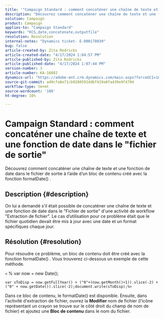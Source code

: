 ```yaml
---
title: '"Campaign Standard : comment concaténer une chaîne de texte et une fonction de date dans le \"Fichier de sortie\"'
description: "Découvrez comment concaténer une chaîne de texte et une fonction de date dans le fichier de sortie"
solution: Campaign
product: Campaign
applies-to: "Campaign Standard"
keywords: "KCS,date,concatenate,outputfile"
resolution: Resolution
internal-notes: "Dynamics ticket- E-000178039"
bug: false
article-created-by: Zita Rodricks
article-created-date: "4/17/2024 1:04:57 PM"
article-published-by: Zita Rodricks
article-published-date: "4/17/2024 1:07:44 PM"
version-number: 3
article-number: KA-16082
dynamics-url: "https://adobe-ent.crm.dynamics.com/main.aspx?forceUCI=1&pagetype=entityrecord&etn=knowledgearticle&id=32b2de13-bbfc-ee11-a1ff-6045bd0065b6"
source-git-commit: a49cfa8e71cb9280591ddbf419a0fa439e9f479d
workflow-type: tm+mt
source-wordcount: '189'
ht-degree: 16%

---
```


# Campaign Standard : comment concaténer une chaîne de texte et une fonction de date dans le &quot;fichier de sortie&quot;


Découvrez comment concaténer une chaîne de texte et une fonction de date dans le fichier de sortie à l’aide d’un bloc de contenu créé avec la fonction formatDate() .

## Description {#description}


On lui a demandé s&#39;il était possible de concaténer une chaîne de texte et une fonction de date dans le &quot;Fichier de sortie&quot; d&#39;une activité de workflow &quot;Extraction de fichier&quot;. Le cas d’utilisation pour ce problème était que le fichier quotidien devait être mis à jour avec une date et un format spécifiques chaque jour.


## Résolution {#resolution}


Pour résoudre ce problème, un bloc de contenu doit être créé avec la fonction formatDate() . Vous trouverez ci-dessous un exemple de cette méthode.

`<` % var now = new Date();


```
var sToDisp = now.getFullYear() + ("0"+(now.getMonth()+1)).slice(-2) + ("0" + now.getDate()).slice(-2);document.write(sToDisp);%>
```


Dans ce bloc de contenu, le formatDate() est disponible. Ensuite, dans l&#39;activité d&#39;extraction de fichier, ouvrez la <b>Modifier </b>nom de fichier (l’icône représentant un crayon se trouve sur le côté droit du champ de nom de fichier) et ajoutez une <b>Bloc de contenu </b>dans le nom du fichier.
